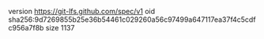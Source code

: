 version https://git-lfs.github.com/spec/v1
oid sha256:9d7269855b25e36b54461c029260a56c97499a647117ea37f4c5cdfc956a7f8b
size 1137
